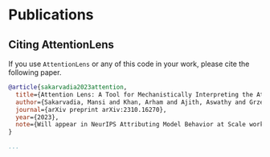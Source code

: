 # Publications

## Citing AttentionLens
If you use `AttentionLens` or any of this code in your work, please cite the following paper.
```bibtex
@article{sakarvadia2023attention,
  title={Attention Lens: A Tool for Mechanistically Interpreting the Attention Head Information Retrieval Mechanism},
  author={Sakarvadia, Mansi and Khan, Arham and Ajith, Aswathy and Grzenda, Daniel and Hudson, Nathaniel and Bauer, Andr{\'e} and Chard, Kyle and Foster, Ian},
  journal={arXiv preprint arXiv:2310.16270},
  year={2023},
  note={Will appear in NeurIPS Attributing Model Behavior at Scale workshop.} 
}
```

```bibtex
...
```

[//]: # (## Feat**ured Papers)
[//]: # ()
[//]: # (+ ...**)